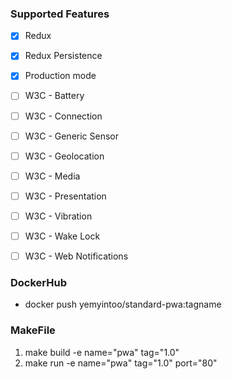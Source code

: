 ### Supported Features
- [x] Redux
- [x] Redux Persistence
- [x] Production mode
- [ ] W3C - Battery
- [ ] W3C - Connection
- [ ] W3C - Generic Sensor
- [ ] W3C - Geolocation
- [ ] W3C - Media
- [ ] W3C - Presentation
- [ ] W3C - Vibration
- [ ] W3C - Wake Lock
- [ ] W3C - Web Notifications





### DockerHub
- docker push yemyintoo/standard-pwa:tagname

### MakeFile
1. make build -e name="pwa" tag="1.0"
2. make run -e name="pwa" tag="1.0" port="80"